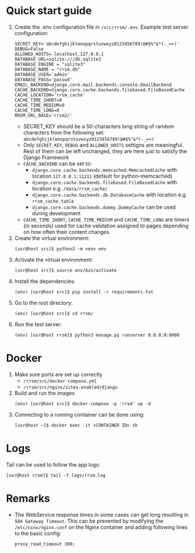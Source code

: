 # Quick start guide
1. Create the .env configuration file in `/src/rrsm/.env`. Example test server configuration:
    ```
    SECRET_KEY='abcdefghijklmnopqrstuvwxyz0123456789!@#$%^&*(-_=+)'
    DEBUG=False
    ALLOWED_HOSTS=.localhost,127.0.0.1
    DATABASE_URL=sqlite:///db.sqlite3
    DATABASE_ENGINE = "sqlite3"
    DATABASE_NAME = "rrsm.db"
    DATABASE_USER='admin'
    DATABASE_PASS='passwd'
    EMAIL_BACKEND=django.core.mail.backends.console.EmailBackend
    CACHE_BACKEND=django.core.cache.backends.filebased.FileBasedCache
    CACHE_LOCATION='rrsm_cache'
    CACHE_TIME_SHORT=0
    CACHE_TIME_MEDIUM=0
    CACHE_TIME_LONG=0
    RRSM_URL_BASE='rrsm2/'
    ```
    * SECRET_KEY should be a 50-characters long string of random characters from the following set: `abcdefghijklmnopqrstuvwxyz0123456789!@#$%^&*(-_=+)`
    * Only `SECRET_KEY`, `DEBUG` and `ALLOWED_HOSTS` settigns are meaningful. Rest of them can be left unchanged, they are here just to satisfy the Django Framework
    * `CACHE_BACKEND` can be set to:
        * `django.core.cache.backends.memcached.MemcachedCache` with location `127.0.0.1:11211` (default for python-memcached) 
        * `django.core.cache.backends.filebased.FileBasedCache` with location e.g. `/data/rrsm_cache/`
        * `django.core.cache.backends.db.DatabaseCache` with location e.g. `rrsm_cache_table`
        * `django.core.cache.backends.dummy.DummyCache` can be used during development 
    * `CACHE_TIME_SHORT`, `CACHE_TIME_MEDIUM` and `CACHE_TIME_LONG` are timers (in seconds) used for cache validation assigned to pages depending on how often their content changes
1. Create the virtual environment:
    ```
    [usr@host src]$ python3 -m venv env
    ```
1. Activate the virtual environment:
    ```
    [usr@host src]$ source env/bin/activate
    ```
1. Install the dependencies:
    ```
    (env) [usr@host src]$ pip install -r requirements.txt
    ```
1. Go to the root directory:
    ```
    (env) [usr@host src]$ cd rrsm/
    ```
1. Run the test server:
    ```
    (env) [usr@host rrsm]$ python3 manage.py runserver 0.0.0.0:8000
    ```
# Docker
1. Make sure ports are set up correctly
    * `/rrsm/src/docker-compose.yml`
    * `/rrsm/src/nginx/sites-enabled/django`
1. Build and run the images
    ```
    (env) [usr@host src]$ docker-compose -p 'rrsm' up -d
    ```
1. Connecting to a running container can be done using:
    ```
    [usr@host ~]$ docker exec -it <CONTAINER ID> sh
    ```
# Logs
Tail can be used to follow the app logs:
```
[usr@host rrsm]$ tail -f logs/rrsm.log
```
# Remarks
* The WebService response times in some cases can get long resulting in `504 Gateway Timeout`. This can be prevented by modifying the `/etc/ninx/nginx.conf` on the Nginx container and adding following lines to the basic config:
    ```
    proxy_read_timeout 300;
    ```